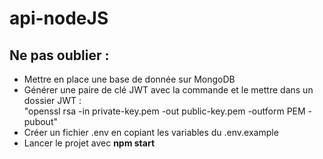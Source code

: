 # api-nodeJS

## Ne pas oublier : 
- Mettre en place une base de donnée sur MongoDB
- Générer une paire de clé JWT avec la commande et le mettre dans un dossier JWT :<br> "openssl rsa -in private-key.pem -out public-key.pem -outform PEM -pubout"
- Créer un fichier .env en copiant les variables du .env.example
- Lancer le projet avec **npm start**
